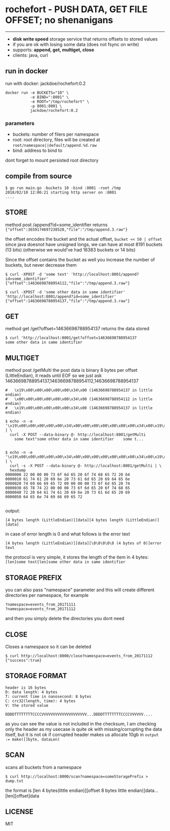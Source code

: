 # rochefort - PUSH DATA, GET FILE OFFSET; no shenanigans
---
* **disk write speed** storage service that returns offsets to stored values
* if you are ok with losing some data (does not fsync on write)
* supports: **append, get, multiget, close**
* clients: java, curl

## run in docker

run with docker: jackdoe/rochefort:0.2

```
docker run -e BUCKETS="10" \
           -e BIND=":8001" \
           -e ROOT="/tmp/rochefort" \
           -p 8001:8001 \
           jackdoe/rochefort:0.2
```

### parameters
* buckets: number of filers per namespace
* root: root directory, files will be created at `root/namespace||default/append.%d.raw`
* bind: address to bind to

dont forget to mount persisted root directory

## compile from source

```
$ go run main.go -buckets 10 -bind :8001 -root /tmp
2018/02/10 12:06:21 starting http server on :8001
....

```

## STORE

method post /append?id=some_identifier returns `{"offset":3659174697238528,"file":"/tmp/append.3.raw"}`

the offset encodes the bucket and the actual offset, `bucket << 50 | offset`
since java doesnot have unsigned longs, we can have at most 8191 buckets (13 bits)
(otherwise we would've had 16383 buckets or 14 bits)

Since the offset contains the bucket as well you increase the number of buckets, but never decrease them

```
$ curl -XPOST -d 'some text' 'http://localhost:8001/append?id=some_identifier'
{"offset":14636698788954112,"file":"/tmp/append.3.raw"}

$ curl -XPOST -d 'some other data in same identifier' 'http://localhost:8001/append?id=some_identifier'
{"offset":14636698788954137,"file":"/tmp/append.3.raw"}
```

## GET

method get /get?offset=14636698788954137 returns the data stored

```
$ curl 'http://localhost:8001/get?offset=14636698788954137
some other data in same identifier
```

## MULTIGET
method  post /getMulti the post data is binary 8 bytes per offset (LittleEndian), it reads until EOF
so we just ask 14636698788954137,14636698788954112,14636698788954137
```
#   \x19\x00\x00\x00\x00\x00\x34\x00 (14636698788954137 in little endian)
#   \x00\x00\x00\x00\x00\x00\x34\x00 (14636698788954112 in little endian)
#   \x19\x00\x00\x00\x00\x00\x34\x00 (14636698788954137 in little endian)

$ echo -n -e '\x19\x00\x00\x00\x00\x00\x34\x00\x00\x00\x00\x00\x00\x00\x34\x00\x19\x00\x00\x00\x00\x00\x34\x00' | \
  curl -X POST --data-binary @- http://localhost:8001/getMulti
	some text"some other data in same identifier	some t...


$ echo -n -e '\x19\x00\x00\x00\x00\x00\x34\x00\x00\x00\x00\x00\x00\x00\x34\x00\x19\x00\x00\x00\x00\x00\x34\x00'' | \
  curl -s -X POST --data-binary @- http://localhost:8001/getMulti | \
  hexdump 
0000000 22 00 00 00 73 6f 6d 65 20 6f 74 68 65 72 20 64
0000010 61 74 61 20 69 6e 20 73 61 6d 65 20 69 64 65 6e
0000020 74 69 66 69 65 72 09 00 00 00 73 6f 6d 65 20 74
0000030 65 78 74 22 00 00 00 73 6f 6d 65 20 6f 74 68 65
0000040 72 20 64 61 74 61 20 69 6e 20 73 61 6d 65 20 69
0000050 64 65 6e 74 69 66 69 65 72


```


output:

```
[4 bytes length (LittleEndian)][data][4 bytes length (LittleEndian)][data]
```

in case of error length is 0 and what follows is the error text

```
[4 bytes length (LittleEndian)][data][\0\0\0\0\0 (4 bytes of 0)]error text
```

the protocol is very simple, it stores the length of the item in 4 bytes:
`[len]some text[len]some other data in same identifier`

## STORAGE PREFIX
you can also pass "namespace" parameter and this will create different directories per namespace, for example

```
?namespace=events_from_20171111 
?namespace=events_from_20171112
```

and then you simply delete the directories you dont need

## CLOSE
Closes a namespace so it can be deleted

```
$ curl http://localhost:8000/close?namespace=events_from_20171112
{"success":true}
```

## STORAGE FORMAT

```
header is 16 bytes
D: data length: 4 bytes
T: current time in nanosecond: 8 bytes
C: crc32(length, time): 4 bytes
V: the stored value

DDDDTTTTTTTTCCCCVVVVVVVVVVVVVVVVVVVV...DDDDTTTTTTTTCCCCVVVVVV....

```

as you can see the value is not included in the checksum, I am
checking only the header as my usecase is quite ok with
missing/corrupting the data itself, but it is not ok if corrupted
header makes us allocate 10gb in `output := make([]byte, dataLen)`


## SCAN

scans all buckets from a namespace

```
$ curl http://localhost:8000/scan?namespace=someStoragePrefix > dump.txt
```

the format is
[len 4 bytes(little endian)][offset 8 bytes little endian)]data...[len][offset]data


## LICENSE

MIT
